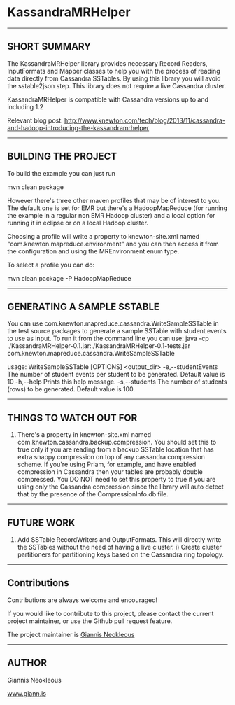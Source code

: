 KassandraMRHelper
=================


-------------
SHORT SUMMARY
-------------
The KassandraMRHelper library provides necessary Record Readers, InputFormats 
and Mapper classes to help you with the process of reading data directly from 
Cassandra SSTables. By using this library you will avoid the sstable2json step. 
This library does not require a live Cassandra cluster.

KassandraMRHelper is compatible with Cassandra versions up to and including 1.2

Relevant blog post: 
http://www.knewton.com/tech/blog/2013/11/cassandra-and-hadoop-introducing-the-kassandramrhelper

--------------------
BUILDING THE PROJECT
--------------------
To build the example you can just run

mvn clean package

However there's three other maven profiles that may be of interest to you. 
The default one is set for EMR but there's a HadoopMapReduce (for running the 
example in a regular non EMR Hadoop cluster) and a local option for running it 
in eclipse or on a local Hadoop cluster.

Choosing a profile will write a property to knewton-site.xml named 
"com.knewton.mapreduce.environment" and you can then access it from the 
configuration and using the MREnvironment enum type.

To select a profile you can do:

mvn clean package -P HadoopMapReduce

---------------------------
GENERATING A SAMPLE SSTABLE
---------------------------
You can use com.knewton.mapreduce.cassandra.WriteSampleSSTable in the test 
source packages to generate a sample SSTable with student events to use as 
input. To run it from the command line you can use:
java -cp ./KassandraMRHelper-0.1.jar:./KassandraMRHelper-0.1-tests.jar com.knewton.mapreduce.cassandra.WriteSampleSSTable

usage: WriteSampleSSTable [OPTIONS] <output_dir>
 -e,--studentEvents <arg>   The number of student events per student to be
                            generated. Default value is 10
 -h,--help                  Prints this help message.
 -s,--students <arg>        The number of students (rows) to be generated.
                            Default value is 100.

-----------------------
THINGS TO WATCH OUT FOR
-----------------------
1)	There's a property in knewton-site.xml named com.knewton.cassandra.backup.compression. 
	You should set this to true only if you are reading from a backup SSTable
	location that has extra snappy compression on top of any cassandra compression
	scheme. If you're using Priam, for example, and have enabled compression in 
	Cassandra then your tables are probably double compressed. You DO NOT need to set
	this property to true if you are using only the Cassandra compression since the 
	library will auto detect that by the presence of the CompressionInfo.db file.

-----------
FUTURE WORK
-----------
1)	Add SSTable RecordWriters and OutputFormats. This will directly write the
	SSTables without the need of having a live cluster.
		i) Create cluster partitioners for partitioning keys based on the
		Cassandra ring topology.

-----------
Contributions
-----------
Contributions are always welcome and encouraged!

If you would like to contribute to this project, please contact the current
project maintainer, or use the Github pull request feature.

The project maintainer is [Giannis Neokleous](https://github.com/gneokleo)

-------
AUTHOR
-------
Giannis Neokleous		

www.giann.is

